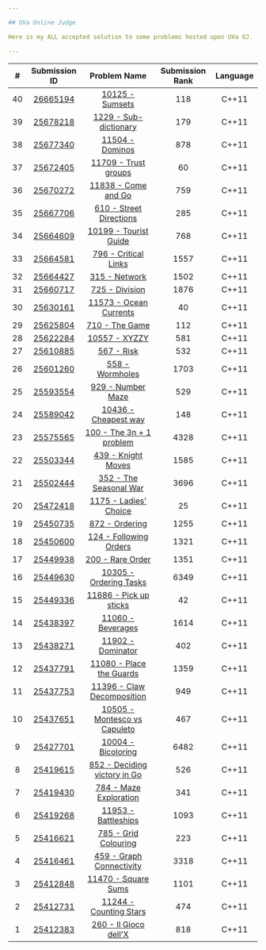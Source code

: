 ```yaml
---

## UVa Online Judge

Here is my ALL accepted solution to some problems hosted upon UVa OJ.

---
```

|  #  | Submission ID | Problem Name | Submission Rank | Language |
| :-: | :-----------: | :----------: | :-------------: | :------: |
| 40 | [26665194](solutions/10125-Sumsets.cpp) | [10125 - Sumsets](https://onlinejudge.org/index.php?option=com_onlinejudge&Itemid=8&page=show_problem&problem=1066) | 118 | C++11 |
| 39 | [25678218](solutions/1229-Sub-dictionary.cpp) | [1229 - Sub-dictionary](https://onlinejudge.org/index.php?option=com_onlinejudge&Itemid=8&page=show_problem&problem=3670) | 179 | C++11 |
| 38 | [25677340](solutions/11504-Dominos.cpp) | [11504 - Dominos](https://onlinejudge.org/index.php?option=com_onlinejudge&Itemid=8&page=show_problem&problem=2499) | 878 | C++11 |
| 37 | [25672405](solutions/11709-Trustgroups.cpp) | [11709 - Trust groups](https://onlinejudge.org/index.php?option=com_onlinejudge&Itemid=8&page=show_problem&problem=2756) | 60 | C++11 |
| 36 | [25670272](solutions/11838-ComeandGo.cpp) | [11838 - Come and Go](https://onlinejudge.org/index.php?option=com_onlinejudge&Itemid=8&page=show_problem&problem=2938) | 759 | C++11 |
| 35 | [25667706](solutions/610-StreetDirections.cpp) | [610 - Street Directions](https://onlinejudge.org/index.php?option=com_onlinejudge&Itemid=8&page=show_problem&problem=551) | 285 | C++11 |
| 34 | [25664609](solutions/10199-TouristGuide.cpp) | [10199 - Tourist Guide](https://onlinejudge.org/index.php?option=com_onlinejudge&Itemid=8&page=show_problem&problem=1140) | 768 | C++11 |
| 33 | [25664581](solutions/796-CriticalLinks.cpp) | [796 - Critical Links](https://onlinejudge.org/index.php?option=com_onlinejudge&Itemid=8&page=show_problem&problem=737) | 1557 | C++11 |
| 32 | [25664427](solutions/315-Network.cpp) | [315 - Network](https://onlinejudge.org/index.php?option=com_onlinejudge&Itemid=8&page=show_problem&problem=251) | 1502 | C++11 |
| 31 | [25660717](solutions/725-Division.cpp) | [725 - Division](https://onlinejudge.org/index.php?option=com_onlinejudge&Itemid=8&page=show_problem&problem=666) | 1876 | C++11 |
| 30 | [25630161](solutions/11573-OceanCurrents.cpp) | [11573 - Ocean Currents](https://onlinejudge.org/index.php?option=com_onlinejudge&Itemid=8&page=show_problem&problem=2620) | 40 | C++11 |
| 29 | [25625804](solutions/710-TheGame.cpp) | [710 - The Game](https://onlinejudge.org/index.php?option=com_onlinejudge&Itemid=8&page=show_problem&problem=651) | 112 | C++11 |
| 28 | [25622284](solutions/10557-XYZZY.cpp) | [10557 - XYZZY](https://onlinejudge.org/index.php?option=com_onlinejudge&Itemid=8&page=show_problem&problem=1498) | 581 | C++11 |
| 27 | [25610885](solutions/567-Risk.cpp) | [567 - Risk](https://onlinejudge.org/index.php?option=com_onlinejudge&Itemid=8&page=show_problem&problem=508) | 532 | C++11 |
| 26 | [25601260](solutions/558-Wormholes.cpp) | [558 - Wormholes](https://onlinejudge.org/index.php?option=com_onlinejudge&Itemid=8&page=show_problem&problem=499) | 1703 | C++11 |
| 25 | [25593554](solutions/929-NumberMaze.cpp) | [929 - Number Maze](https://onlinejudge.org/index.php?option=com_onlinejudge&Itemid=8&page=show_problem&problem=870) | 529 | C++11 |
| 24 | [25589042](solutions/10436-Cheapestway.cpp) | [10436 - Cheapest way](https://onlinejudge.org/index.php?option=com_onlinejudge&Itemid=8&page=show_problem&problem=1377) | 148 | C++11 |
| 23 | [25575565](solutions/100-The3n+1problem.cpp) | [100 - The 3n + 1 problem](https://onlinejudge.org/index.php?option=com_onlinejudge&Itemid=8&page=show_problem&problem=36) | 4328 | C++11 |
| 22 | [25503344](solutions/439-KnightMoves.cpp) | [439 - Knight Moves](https://onlinejudge.org/index.php?option=com_onlinejudge&Itemid=8&page=show_problem&problem=380) | 1585 | C++11 |
| 21 | [25502444](solutions/352-TheSeasonalWar.cpp) | [352 - The Seasonal War](https://onlinejudge.org/index.php?option=com_onlinejudge&Itemid=8&page=show_problem&problem=288) | 3696 | C++11 |
| 20 | [25472418](solutions/1175-Ladies'Choice.cpp) | [1175 - Ladies' Choice](https://onlinejudge.org/index.php?option=com_onlinejudge&Itemid=8&page=show_problem&problem=3616) | 25 | C++11 |
| 19 | [25450735](solutions/872-Ordering.cpp) | [872 - Ordering](https://onlinejudge.org/index.php?option=com_onlinejudge&Itemid=8&page=show_problem&problem=813) | 1255 | C++11 |
| 18 | [25450600](solutions/124-FollowingOrders.cpp) | [124 - Following Orders](https://onlinejudge.org/index.php?option=com_onlinejudge&Itemid=8&page=show_problem&problem=60) | 1321 | C++11 |
| 17 | [25449938](solutions/200-RareOrder.cpp) | [200 - Rare Order](https://onlinejudge.org/index.php?option=com_onlinejudge&Itemid=8&page=show_problem&problem=136) | 1351 | C++11 |
| 16 | [25449630](solutions/10305-OrderingTasks.cpp) | [10305 - Ordering Tasks](https://onlinejudge.org/index.php?option=com_onlinejudge&Itemid=8&page=show_problem&problem=1246) | 6349 | C++11 |
| 15 | [25449336](solutions/11686-Pickupsticks.cpp) | [11686 - Pick up sticks](https://onlinejudge.org/index.php?option=com_onlinejudge&Itemid=8&page=show_problem&problem=2733) | 42 | C++11 |
| 14 | [25438397](solutions/11060-Beverages.cpp) | [11060 - Beverages](https://onlinejudge.org/index.php?option=com_onlinejudge&Itemid=8&page=show_problem&problem=2001) | 1614 | C++11 |
| 13 | [25438271](solutions/11902-Dominator.cpp) | [11902 - Dominator](https://onlinejudge.org/index.php?option=com_onlinejudge&Itemid=8&page=show_problem&problem=3053) | 402 | C++11 |
| 12 | [25437791](solutions/11080-PlacetheGuards.cpp) | [11080 - Place the Guards](https://onlinejudge.org/index.php?option=com_onlinejudge&Itemid=8&page=show_problem&problem=2021) | 1359 | C++11 |
| 11 | [25437753](solutions/11396-ClawDecomposition.cpp) | [11396 - Claw Decomposition](https://onlinejudge.org/index.php?option=com_onlinejudge&Itemid=8&page=show_problem&problem=2391) | 949 | C++11 |
| 10 | [25437651](solutions/10505-MontescovsCapuleto.cpp) | [10505 - Montesco vs Capuleto](https://onlinejudge.org/index.php?option=com_onlinejudge&Itemid=8&page=show_problem&problem=1446) | 467 | C++11 |
| 9 | [25427701](solutions/10004-Bicoloring.cpp) | [10004 - Bicoloring](https://onlinejudge.org/index.php?option=com_onlinejudge&Itemid=8&page=show_problem&problem=945) | 6482 | C++11 |
| 8 | [25419615](solutions/852-DecidingvictoryinGo.cpp) | [852 - Deciding victory in Go](https://onlinejudge.org/index.php?option=com_onlinejudge&Itemid=8&page=show_problem&problem=793) | 526 | C++11 |
| 7 | [25419430](solutions/784-MazeExploration.cpp) | [784 - Maze Exploration](https://onlinejudge.org/index.php?option=com_onlinejudge&Itemid=8&page=show_problem&problem=725) | 341 | C++11 |
| 6 | [25419268](solutions/11953-Battleships.cpp) | [11953 - Battleships](https://onlinejudge.org/index.php?option=com_onlinejudge&Itemid=8&page=show_problem&problem=3104) | 1093 | C++11 |
| 5 | [25416621](solutions/785-GridColouring.cpp) | [785 - Grid Colouring](https://onlinejudge.org/index.php?option=com_onlinejudge&Itemid=8&page=show_problem&problem=726) | 223 | C++11 |
| 4 | [25416461](solutions/459-GraphConnectivity.cpp) | [459 - Graph Connectivity](https://onlinejudge.org/index.php?option=com_onlinejudge&Itemid=8&page=show_problem&problem=400) | 3318 | C++11 |
| 3 | [25412848](solutions/11470-SquareSums.cpp) | [11470 - Square Sums](https://onlinejudge.org/index.php?option=com_onlinejudge&Itemid=8&page=show_problem&problem=2465) | 1101 | C++11 |
| 2 | [25412731](solutions/11244-CountingStars.cpp) | [11244 - Counting Stars](https://onlinejudge.org/index.php?option=com_onlinejudge&Itemid=8&page=show_problem&problem=2201) | 474 | C++11 |
| 1 | [25412383](solutions/260-IlGiocodell'X.cpp) | [260 - Il Gioco dell'X](https://onlinejudge.org/index.php?option=com_onlinejudge&Itemid=8&page=show_problem&problem=196) | 818 | C++11 |

